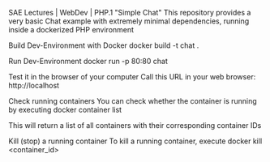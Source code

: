 SAE Lectures | WebDev | PHP.1 "Simple Chat"
This repository provides a very basic Chat example with extremely minimal dependencies, 
running inside a dockerized PHP environment

Build Dev-Environment with Docker
docker build -t chat .

Run Dev-Environment
docker run -p 80:80 chat

Test it in the browser of your computer
Call this URL in your web browser: http://localhost

Check running containers
You can check whether the container is running by executing docker container list

This will return a list of all containers with their corresponding container IDs

Kill (stop) a running container
To kill a running container, execute docker kill <container_id>
